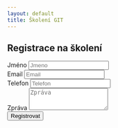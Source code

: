 ```yaml
---
layout: default
title: Školení GIT
---
```


## Registrace na školení

<script src='https://www.google.com/recaptcha/api.js'></script>
<form action="https://former.sikaapp.cz/submit/3/czeETckEIDyLDotAdqvHVcRkGOXKsgHG/">
  <div class="form-group">
    <label for="name">Jméno</label>
    <input type="text" class="form-control" name="name" id="name" placeholder="Jmeno">
  </div>
  <div class="form-group">
    <label for="email">Email</label>
    <input type="email" class="form-control" name="email"  id="email" placeholder="Email">
  </div>
  <div class="form-group">
    <label for="phone">Telefon</label>
    <input type="tel" class="form-control" name="phone" id="exampleInputPassword1" placeholder="Telefon">
  </div>
  <div class="form-group">
    <label for="message">Zpráva</label>
    <textarea class="form-control" name="message" rows="3" placeholder="Zpráva"></textarea>
  </div>
  <div class="form-group">
    <div class="g-recaptcha" data-sitekey="6LfI-Q4UAAAAAM5WQs0Or6kKfzafTXAxzKQYKjxv"></div>
  </div>
  <button type="submit" class="btn btn-default">Registrovat</button>
</form>

